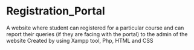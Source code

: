 # Registration_Portal

A website where student can registered for a particular course and can report their queries (if they are facing with the portal) to the admin of the website
Created by using Xampp tool, Php, HTML and CSS
